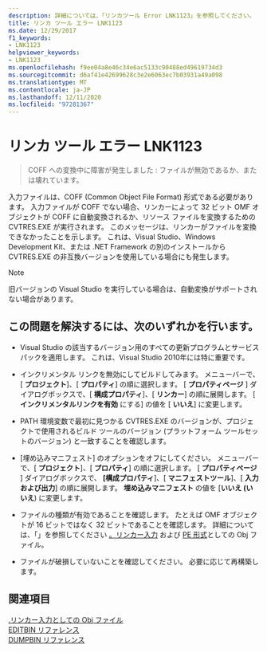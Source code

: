 ```yaml
---
description: 詳細については、「リンカツール Error LNK1123」を参照してください。
title: リンカ ツール エラー LNK1123
ms.date: 12/29/2017
f1_keywords:
- LNK1123
helpviewer_keywords:
- LNK1123
ms.openlocfilehash: f9ee04a8e46c34e6ac5133c90488ed49619734d3
ms.sourcegitcommit: d6af41e42699628c3e2e6063ec7b03931a49a098
ms.translationtype: MT
ms.contentlocale: ja-JP
ms.lasthandoff: 12/11/2020
ms.locfileid: "97281367"
---
```

# <a name="linker-tools-error-lnk1123"></a>リンカ ツール エラー LNK1123

> COFF への変換中に障害が発生しました : ファイルが無効であるか、または壊れています。

入力ファイルは、COFF (Common Object File Format) 形式である必要があります。 入力ファイルが COFF でない場合、リンカーによって 32 ビット OMF オブジェクトが COFF に自動変換されるか、リソース ファイルを変換するための CVTRES.EXE が実行されます。 このメッセージは、リンカーがファイルを変換できなかったことを示します。 これは、Visual Studio、Windows Development Kit、または .NET Framework の別のインストールから CVTRES.EXE の非互換バージョンを使用している場合にも発生します。

> [!NOTE]
> 旧バージョンの Visual Studio を実行している場合は、自動変換がサポートされない場合があります。

## <a name="to-fix-the-problem"></a>この問題を解決するには、次のいずれかを行います。

- Visual Studio の該当するバージョン用のすべての更新プログラムとサービス パックを適用します。 これは、Visual Studio 2010年には特に重要です。

- インクリメンタル リンクを無効にしてビルドしてみます。 メニューバーで、[ **プロジェクト**]、[ **プロパティ**] の順に選択します。 [ **プロパティページ** ] ダイアログボックスで、[ **構成プロパティ**]、[ **リンカー**] の順に展開します。 [ **インクリメンタルリンクを有効** にする] の値を [ **いいえ**] に変更します。

- PATH 環境変数で最初に見つかる CVTRES.EXE のバージョンが、プロジェクトで使用されるビルド ツールのバージョン (プラットフォーム ツールセットのバージョン) と一致することを確認します。

- [埋め込みマニフェスト] のオプションをオフにしてください。 メニューバーで、[ **プロジェクト**]、[ **プロパティ**] の順に選択します。 [ **プロパティページ** ] ダイアログボックスで、 **[構成プロパティ**]、[ **マニフェストツール**]、[ **入力および出力**] の順に展開します。 **埋め込みマニフェスト** の値を [**いいえ (いいえ**) に変更します。

- ファイルの種類が有効であることを確認します。 たとえば OMF オブジェクトが 16 ビットではなく 32 ビットであることを確認します。 詳細については、「」を参照してください [。リンカー入力](../../build/reference/dot-obj-files-as-linker-input.md) および [PE 形式](/windows/win32/Debug/pe-format)としての Obj ファイル。

- ファイルが破損していないことを確認してください。 必要に応じて再構築します。

## <a name="see-also"></a>関連項目

[.リンカー入力としての Obj ファイル](../../build/reference/dot-obj-files-as-linker-input.md)<br/>
[EDITBIN リファレンス](../../build/reference/editbin-reference.md)<br/>
[DUMPBIN リファレンス](../../build/reference/dumpbin-reference.md)
